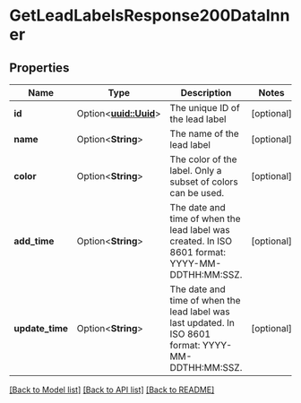# GetLeadLabelsResponse200DataInner

## Properties

Name | Type | Description | Notes
------------ | ------------- | ------------- | -------------
**id** | Option<[**uuid::Uuid**](uuid::Uuid.md)> | The unique ID of the lead label | [optional]
**name** | Option<**String**> | The name of the lead label | [optional]
**color** | Option<**String**> | The color of the label. Only a subset of colors can be used. | [optional]
**add_time** | Option<**String**> | The date and time of when the lead label was created. In ISO 8601 format: YYYY-MM-DDTHH:MM:SSZ. | [optional]
**update_time** | Option<**String**> | The date and time of when the lead label was last updated. In ISO 8601 format: YYYY-MM-DDTHH:MM:SSZ. | [optional]

[[Back to Model list]](../README.md#documentation-for-models) [[Back to API list]](../README.md#documentation-for-api-endpoints) [[Back to README]](../README.md)


